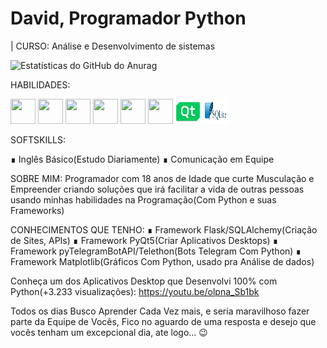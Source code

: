 # David, Programador Python
| CURSO: Análise e Desenvolvimento de sistemas

![Estatísticas do GitHub do Anurag](https://github-readme-stats.vercel.app/api?username=davideduardotech&show_icons=true&theme=highcontrast)




HABILIDADES:

<img src="https://img.icons8.com/color/48/000000/python--v1.png" width="40" height="40"/> <img src="https://img.icons8.com/color/48/000000/html-5--v1.png" width="40" height="40"/> <img src="https://img.icons8.com/color/48/000000/css3.png" width="40" height="40"/> <img src="https://img.icons8.com/color/48/000000/mysql-logo.png" width="40" height="40"/> <img src="https://img.icons8.com/ios/50/000000/flask.png" width="40" height="40"/> <img src="https://img.icons8.com/color/48/000000/bootstrap.png" width="40" height="40"/> <img src="images/qt_design.svg" width="40" height="40"/> <img src="images/sqlite.svg" width="40" height="40"/> 
          

SOFTSKILLS:

∎ Inglês Básico(Estudo Diariamente)
∎ Comunicação em Equipe


SOBRE MIM:
Programador com 18 anos de Idade que curte Musculação e Empreender criando soluções que irá facilitar a vida de outras pessoas usando minhas habilidades na Programação(Com Python e suas Frameworks)


CONHECIMENTOS QUE TENHO:
∎ Framework Flask/SQLAlchemy(Criação de Sites, APIs)
∎ Framework PyQt5(Criar Aplicativos Desktops)
∎ Framework pyTelegramBotAPI/Telethon(Bots Telegram Com Python)
∎ Framework Matplotlib(Gráficos Com Python, usado pra Análise de dados)


Conheça um dos Aplicativos Desktop que Desenvolvi 100% com Python(+3.233 visualizações): https://youtu.be/olpna_Sb1bk


Todos os dias Busco Aprender Cada Vez mais, e seria maravilhoso fazer parte da Equipe de Vocês, Fico no aguardo de uma resposta e desejo que vocês tenham um excepcional dia, ate logo... 😉

